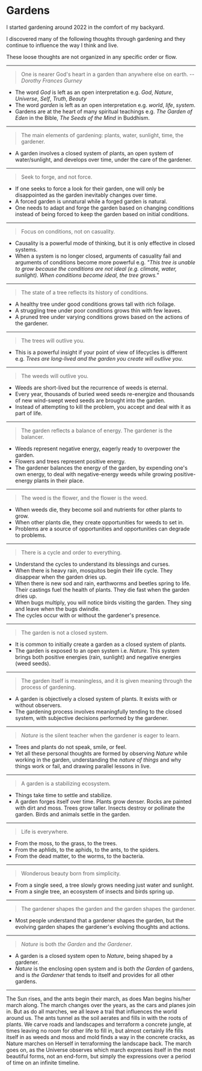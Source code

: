 # Gardens

I started gardening around 2022 in the comfort of my backyard.

I discovered many of the following thoughts through gardening and they continue to influence the way I think and live.

These loose thoughts are not organized in any specific order or flow.

---

> One is nearer God's heart in a garden than anywhere else on earth.
-- <cite>Dorothy Frances Gurney</cite>

- The word *God* is left as an open interpretation e.g. *God*, *Nature*, *Universe*, *Self*, *Truth*, *Beauty*
- The word *garden* is left as an open interpretation e.g. *world*, *life*, *system*.
- Gardens are at the heart of many spiritual teachings e.g. *The Garden of Eden* in the Bible, *The Seeds of the Mind* in Buddhism.

---

> The main elements of gardening: plants, water, sunlight, time, the gardener.

- A garden involves a closed system of plants, an open system of water/sunlight, and develops over time, under the care of the gardener.

---

> Seek to forge, and not force.

- If one seeks to force a look for their garden, one will only be disappointed as the garden inevitably changes over time.
- A forced garden is unnatural while a forged garden is natural.
- One needs to adapt and forge the garden based on changing conditions instead of being forced to keep the garden based on initial conditions.

---

> Focus on conditions, not on casuality.

- Causality is a powerful mode of thinking, but it is only effective in closed systems.
- When a system is no longer closed, arguments of casuality fail and arguments of conditions become more powerful e.g. *"This tree is unable to grow because the conditions are not ideal (e.g. climate, water, sunlight).  When conditions become ideal, the tree grows."*

---

> The state of a tree reflects its history of conditions.

- A healthy tree under good conditions grows tall with rich foilage.
- A struggling tree under poor conditions grows thin with few leaves.
- A pruned tree under varying conditions grows based on the actions of the gardener.

---

> The trees will outlive you.

- This is a powerful insight if your point of view of lifecycles is different e.g. *Trees are long-lived and the garden you create will outlive you*.

---

> The weeds will outlive you.

- Weeds are short-lived but the recurrence of weeds is eternal.
- Every year, thousands of buried weed seeds re-energize and thousands of new wind-swept weed seeds are brought into the garden.
- Instead of attempting to kill the problem, you accept and deal with it as part of life.

---

> The garden reflects a balance of energy.  The gardener is the balancer.

- Weeds represent negative energy, eagerly ready to overpower the garden.
- Flowers and trees represent positive energy.
- The gardener balances the energy of the garden, by expending one's own energy, to deal with negative-energy weeds while growing positive-energy plants in their place.
---

> The weed is the flower, and the flower is the weed.

- When weeds die, they become soil and nutrients for other plants to grow.
- When other plants die, they create opportunities for weeds to set in.
- Problems are a source of opportunities and opportunities can degrade to problems.

---

> There is a cycle and order to everything.

- Understand the cycles to understand its blessings and curses.
- When there is heavy rain, mosquitos begin their life cycle.  They disappear when the garden dries up.
- When there is new sod and rain, earthworms and beetles spring to life.  Their castings fuel the health of plants.  They die fast when the garden dries up.
- When bugs multiply, you will notice birds visiting the garden.  They sing and leave when the bugs dwindle.
- The cycles occur with or without the gardener's presence.

---

> The garden is not a closed system.

- It is common to initially create a garden as a closed system of plants.
- The garden is exposed to an open system i.e. *Nature*.  This system brings both positive energies (rain, sunlight) and negative energies (weed seeds).

---

> The garden itself is meaningless, and it is given meaning through the process of gardening.

- A garden is objectively a closed system of plants.  It exists with or without observers.
- The gardening process involves meaningfully tending to the closed system, with subjective decisions performed by the gardener.

---

> *Nature* is the silent teacher when the gardener is eager to learn.

- Trees and plants do not speak, smile, or feel.
- Yet all these personal thoughts are formed by observing *Nature* while working in the garden, understanding the *nature of things* and why things work or fail, and drawing parallel lessons in live.

---

> A garden is a stabilizing ecosystem.

- Things take time to settle and stabilize.
- A garden forges itself over time.  Plants grow denser.  Rocks are painted with dirt and moss.  Trees grow taller. Insects destroy or pollinate the garden.  Birds and animals settle in the garden.

---

> Life is everywhere.

- From the moss, to the grass, to the trees.
- From the aphlids, to the aphids, to the ants, to the spiders.
- From the dead matter, to the worms, to the bacteria.

---

> Wonderous beauty born from simplicity.

- From a single seed, a tree slowly grows needing just water and sunlight.
- From a single tree, an ecosystem of insects and birds spring up.
---

> The gardener shapes the garden and the garden shapes the gardener.

- Most people understand that a gardener shapes the garden, but the evolving garden shapes the gardener's evolving thoughts and actions.

---

> *Nature* is both *the Garden* and *the Gardener*.

- A garden is a closed system open to *Nature*, being shaped by a gardener.
- *Nature* is the enclosing open system and is both *the Garden* of gardens, and is *the Gardener* that tends to itself and provides for all other gardens.

---

The Sun rises, and the ants begin their march, as does Man begins his/her march along. The march changes over the years, as the cars and planes join in.  But as do all marches, we all leave a trail that influences the world around us.  The ants tunnel as the soil aerates and fills in with the roots of plants.  We carve roads and landscapes and terraform a concrete jungle, at times leaving no room for other life to fill in, but almost certainly life fills itself in as weeds and moss and mold finds a way in the concrete cracks, as Nature marches on Herself in terraforming the landscape back. The march goes on, as the Universe observes which march expresses itself in the most beautiful forms, not an end-form, but simply the expressions over a period of time on an infinite timeline.